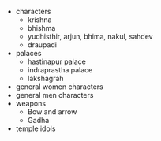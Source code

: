 - characters
  - krishna
  - bhishma
  - yudhisthir, arjun, bhima, nakul, sahdev
  - draupadi
- palaces
  - hastinapur palace
  - indraprastha palace
  - lakshagrah
- general women characters
- general men characters
- weapons
  - Bow and arrow
  - Gadha
- temple idols